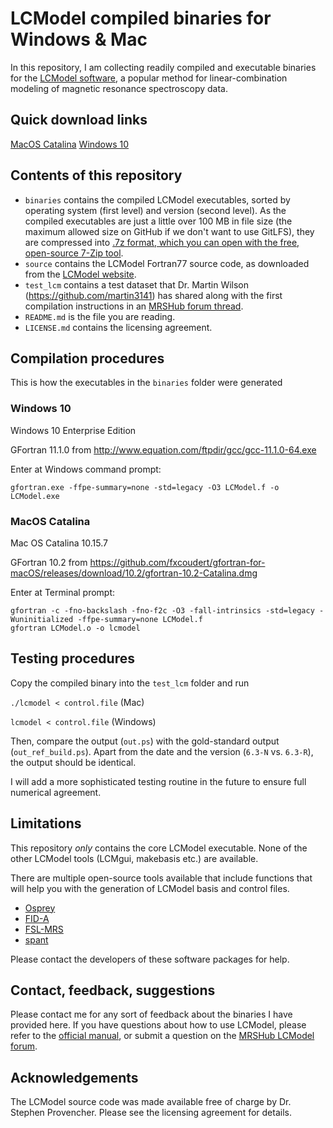 # LCModel compiled binaries for Windows & Mac

In this repository, I am collecting readily compiled and executable binaries for the [LCModel software](http://s-provencher.com/lcmodel.shtml), a popular method for linear-combination modeling of magnetic resonance spectroscopy data.

## Quick download links

[MacOS Catalina](LCModel_macos_catalina.7z)
[Windows 10](LCModel_win10.7z)

## Contents of this repository

- `binaries` contains the compiled LCModel executables, sorted by operating system (first level) and version (second level). As the compiled executables are just a little over 100 MB in file size (the maximum allowed size on GitHub if we don't want to use GitLFS), they are compressed into [.7z format, which you can open with the free, open-source 7-Zip tool](https://www.7-zip.org/).
- `source` contains the LCModel Fortran77 source code, as downloaded from the [LCModel website](http://s-provencher.com/pub/LCModel/source.zip).
- `test_lcm` contains a test dataset that Dr. Martin Wilson (https://github.com/martin3141) has shared along with the first compilation instructions in an [MRSHub forum thread](https://forum.mrshub.org/t/building-lcmodel/317).
- `README.md` is the file you are reading.
- `LICENSE.md` contains the licensing agreement.

## Compilation procedures

This is how the executables in the `binaries` folder were generated

### Windows 10

Windows 10 Enterprise Edition

GFortran 11.1.0 from http://www.equation.com/ftpdir/gcc/gcc-11.1.0-64.exe

Enter at Windows command prompt:

`gfortran.exe -ffpe-summary=none -std=legacy -O3 LCModel.f -o LCModel.exe`

### MacOS Catalina

Mac OS Catalina 10.15.7

GFortran 10.2 from https://github.com/fxcoudert/gfortran-for-macOS/releases/download/10.2/gfortran-10.2-Catalina.dmg

Enter at Terminal prompt:

```
gfortran -c -fno-backslash -fno-f2c -O3 -fall-intrinsics -std=legacy -Wuninitialized -ffpe-summary=none LCModel.f
gfortran LCModel.o -o lcmodel
```

## Testing procedures

Copy the compiled binary into the `test_lcm` folder and run

`./lcmodel < control.file` (Mac)

`lcmodel < control.file` (Windows)

Then, compare the output (`out.ps`) with the gold-standard output (`out_ref_build.ps`).
Apart from the date and the version (`6.3-N` vs. `6.3-R`), the output should be identical.

I will add a more sophisticated testing routine in the future to ensure full numerical agreement.

## Limitations

This repository *only* contains the core LCModel executable. None of the other LCModel tools (LCMgui, makebasis etc.) are available.

There are multiple open-source tools available that include functions that will help you with the generation of LCModel basis and control files.
- [Osprey](https://github.com/schorschinho/osprey)
- [FID-A](https://github.com/cic-methods/fid-a)
- [FSL-MRS](https://github.com/wexeee/fsl_mrs)
- [spant](https://github.com/martin3141/spant)

Please contact the developers of these software packages for help.

## Contact, feedback, suggestions

Please contact me for any sort of feedback about the binaries I have provided here.
If you have questions about how to use LCModel, please refer to the [official manual](http://s-provencher.com/pub/LCModel/manual/manual.pdf), or submit a question on the [MRSHub LCModel forum](https://forum.mrshub.org/c/mrs-software/lcmodel/8).

## Acknowledgements

The LCModel source code was made available free of charge by Dr. Stephen Provencher. Please see the licensing agreement for details.
